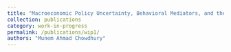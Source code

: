 ```yaml
---
title: "Macroeconomic Policy Uncertainty, Behavioral Mediators, and the Climate-Poverty Nexus"
collection: publications
category: work-in-progress
permalink: /publications/wip1/
authors: "Munem Ahmad Chowdhury"
---
```

